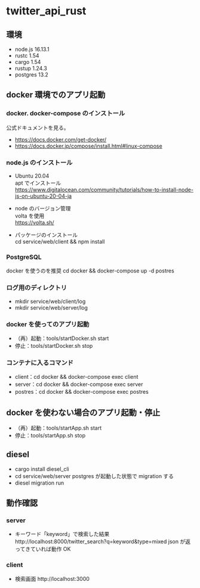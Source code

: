 # twitter_api_rust

## 環境

- node.js 16.13.1
- rustc 1.54
- cargo 1.54
- rustup 1.24.3
- postgres 13.2

## docker 環境でのアプリ起動

### docker. docker-compose のインストール

公式ドキュメントを見る。

- https://docs.docker.com/get-docker/
- https://docs.docker.jp/compose/install.html#linux-compose

### node.js のインストール

- Ubuntu 20.04<br>
  apt でインストール<br>
  https://www.digitalocean.com/community/tutorials/how-to-install-node-js-on-ubuntu-20-04-ja

- node のバージョン管理<br>
  volta を使用<br>
  https://volta.sh/

- パッケージのインストール<br>
  cd service/web/client && npm install

### PostgreSQL

docker を使うのを推奨
cd docker && docker-compose up -d postres

### ログ用のディレクトリ

- mkdir service/web/client/log
- mkdir service/web/server/log

### docker を使ってのアプリ起動

- （再）起動：tools/startDocker.sh start
- 停止：tools/startDocker.sh stop

### コンテナに入るコマンド

- client：cd docker && docker-compose exec client
- server：cd docker && docker-compose exec server
- postres：cd docker && docker-compose exec postres

## docker を使わない場合のアプリ起動・停止

- （再）起動：tools/startApp.sh start
- 停止：tools/startApp.sh stop

## diesel

- cargo install diesel_cli
- cd service/web/server
  postgres が起動した状態で migration する
- diesel migration run

## 動作確認

### server

- キーワード「keyword」で検索した結果
  http://localhost:8000/twitter_search?q=keyword&type=mixed
  json が返ってきていれば動作 OK

### client

- 検索画面
  http://localhost:3000
